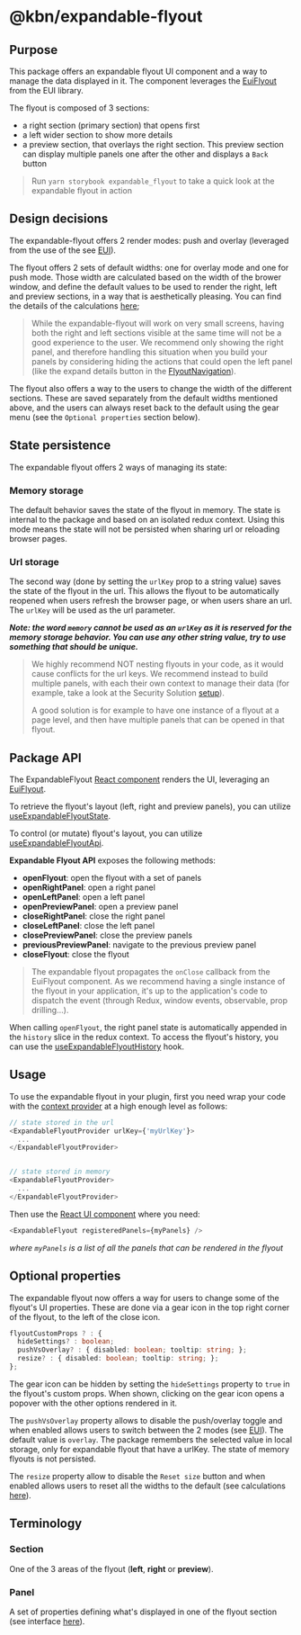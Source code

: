# @kbn/expandable-flyout

## Purpose

This package offers an expandable flyout UI component and a way to manage the data displayed in it. The component leverages the [EuiFlyout](https://github.com/elastic/eui/tree/main/src/components/flyout) from the EUI library.

The flyout is composed of 3 sections:

- a right section (primary section) that opens first
- a left wider section to show more details
- a preview section, that overlays the right section. This preview section can display multiple panels one after the other and displays a `Back` button

> Run `yarn storybook expandable_flyout` to take a quick look at the expandable flyout in action

## Design decisions

The expandable-flyout offers 2 render modes: push and overlay (leveraged from the use of the see [EUI](https://eui.elastic.co/#/layout/flyout#push-versus-overlay)).

The flyout offers 2 sets of default widths: one for overlay mode and one for push mode. Those width are calculated based on the width of the brower window, and define the default values to be used to render the right, left and preview sections, in a way that is aesthetically pleasing. You can find the details of the calculations [here](https://github.com/elastic/kibana/blob/main/x-pack/solutions/security/packages/expandable-flyout/src/hooks/use_window_width.ts);

> While the expandable-flyout will work on very small screens, having both the right and left sections visible at the same time will not be a good experience to the user. We recommend only showing the right panel, and therefore handling this situation when you build your panels by considering hiding the actions that could open the left panel (like the expand details button in the [FlyoutNavigation](https://github.com/elastic/kibana/tree/main/x-pack/solutions/security/plugins/security_solution/public/flyout/shared/components/flyout_navigation.tsx)).

The flyout also offers a way to the users to change the width of the different sections. These are saved separately from the default widths mentioned above, and the users can always reset back to the default using the gear menu (see the `Optional properties` section below).

## State persistence

The expandable flyout offers 2 ways of managing its state:

### Memory storage

The default behavior saves the state of the flyout in memory. The state is internal to the package and based on an isolated redux context. Using this mode means the state will not be persisted when sharing url or reloading browser pages.

### Url storage

The second way (done by setting the `urlKey` prop to a string value) saves the state of the flyout in the url. This allows the flyout to be automatically reopened when users refresh the browser page, or when users share an url. The `urlKey` will be used as the url parameter.

**_Note: the word `memory` cannot be used as an `urlKey` as it is reserved for the memory storage behavior. You can use any other string value, try to use something that should be unique._**

> We highly recommend NOT nesting flyouts in your code, as it would cause conflicts for the url keys. We recommend instead to build multiple panels, with each their own context to manage their data (for example, take a look at the Security Solution [setup](https://github.com/elastic/kibana/tree/main/x-pack/solutions/security/plugins/security_solution/public/flyout)).
>
> A good solution is for example to have one instance of a flyout at a page level, and then have multiple panels that can be opened in that flyout.

## Package API

The ExpandableFlyout [React component](https://github.com/elastic/kibana/tree/main/x-pack/solutions/security/packages/expandable-flyout/src/index.tsx) renders the UI, leveraging an [EuiFlyout](https://eui.elastic.co/#/layout/flyout).

To retrieve the flyout's layout (left, right and preview panels), you can utilize [useExpandableFlyoutState](https://github.com/elastic/kibana/blob/main/x-pack/solutions/security/packages/expandable-flyout/src/hooks/use_expandable_flyout_state.ts).

To control (or mutate) flyout's layout, you can utilize [useExpandableFlyoutApi](https://github.com/elastic/kibana/blob/main/x-pack/solutions/security/packages/expandable-flyout/src/hooks/use_expandable_flyout_api.ts).

**Expandable Flyout API** exposes the following methods:

- **openFlyout**: open the flyout with a set of panels
- **openRightPanel**: open a right panel
- **openLeftPanel**: open a left panel
- **openPreviewPanel**: open a preview panel
- **closeRightPanel**: close the right panel
- **closeLeftPanel**: close the left panel
- **closePreviewPanel**: close the preview panels
- **previousPreviewPanel**: navigate to the previous preview panel
- **closeFlyout**: close the flyout

> The expandable flyout propagates the `onClose` callback from the EuiFlyout component. As we recommend having a single instance of the flyout in your application, it's up to the application's code to dispatch the event (through Redux, window events, observable, prop drilling...).

When calling `openFlyout`, the right panel state is automatically appended in the `history` slice in the redux context. To access the flyout's history, you can use the [useExpandableFlyoutHistory](https://github.com/elastic/kibana/blob/main/x-pack/solutions/security/packages/expandable-flyout/src/hooks/use_expandable_flyout_history.ts) hook.

## Usage

To use the expandable flyout in your plugin, first you need wrap your code with the [context provider](https://github.com/elastic/kibana/blob/main/x-pack/solutions/security/packages/expandable-flyout/src/context.tsx) at a high enough level as follows:

```typescript jsx
// state stored in the url
<ExpandableFlyoutProvider urlKey={'myUrlKey'}>
  ...
</ExpandableFlyoutProvider>


// state stored in memory
<ExpandableFlyoutProvider>
  ...
</ExpandableFlyoutProvider>
```

Then use the [React UI component](https://github.com/elastic/kibana/tree/main/x-pack/solutions/security/packages/expandable-flyout/src/index.tsx) where you need:

```typescript jsx
<ExpandableFlyout registeredPanels={myPanels} />
```

_where `myPanels` is a list of all the panels that can be rendered in the flyout_

## Optional properties

The expandable flyout now offers a way for users to change some of the flyout's UI properties. These are done via a gear icon in the top right corner of the flyout, to the left of the close icon.

```typescript
flyoutCustomProps ? : {
  hideSettings? : boolean;
  pushVsOverlay? : { disabled: boolean; tooltip: string; };
  resize? : { disabled: boolean; tooltip: string; };
};
```

The gear icon can be hidden by setting the `hideSettings` property to `true` in the flyout's custom props. When shown, clicking on the gear icon opens a popover with the other options rendered in it.

The `pushVsOverlay` property allows to disable the push/overlay toggle and when enabled allows users to switch between the 2 modes (see [EUI](https://eui.elastic.co/#/layout/flyout#push-versus-overlay)). The default value is `overlay`. The package remembers the selected value in local storage, only for expandable flyout that have a urlKey. The state of memory flyouts is not persisted.

The `resize` property allow to disable the `Reset size` button and when enabled allows users to reset all the widths to the default (see calculations [here](https://github.com/elastic/kibana/blob/main/x-pack/solutions/security/packages/expandable-flyout/src/hooks/use_window_width.ts)).

## Terminology

### Section

One of the 3 areas of the flyout (**left**, **right** or **preview**).

### Panel

A set of properties defining what's displayed in one of the flyout section (see interface [here](https://github.com/elastic/kibana/blob/main/x-pack/solutions/security/packages/expandable-flyout/src/types.ts)).
